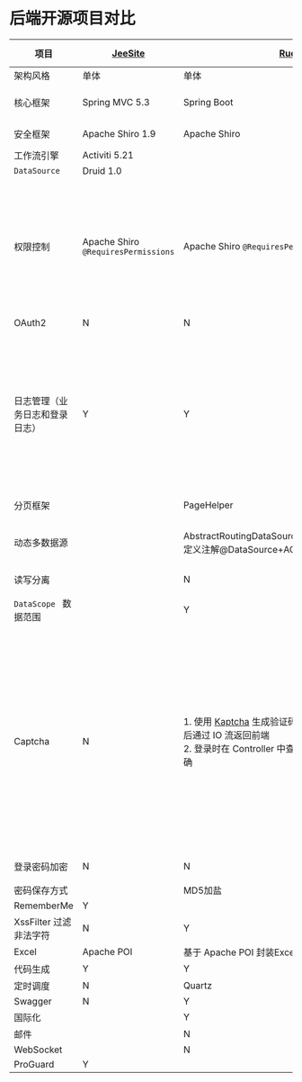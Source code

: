 # 后端开源项目对比

| 项目                           | [JeeSite](https://gitee.com/thinkgem/jeesite) | [RuoYi](https://gitee.com/y_project/RuoYi)                   | [Guns](https://gitee.com/stylefeng/guns)   | [RuoYi-Vue](https://gitee.com/y_project/RuoYi-Vue)           | [eladmin](https://github.com/elunez/eladmin)                 | [vhr](https://github.com/lenve/vhr)                          | [Pig](https://gitee.com/log4j/pig)                           | [RuoYi-Cloud](https://gitee.com/y_project/RuoYi-Cloud) | [SpringBlade](https://gitee.com/smallc/SpringBlade) | [Cloud-Platform](https://gitee.com/geek_qi/cloud-platform) | 备注                                                         |
| ------------------------------ | --------------------------------------------- | ------------------------------------------------------------ | ------------------------------------------ | ------------------------------------------------------------ | ------------------------------------------------------------ | ------------------------------------------------------------ | ------------------------------------------------------------ | ------------------------------------------------------ | --------------------------------------------------- | ---------------------------------------------------------- | ------------------------------------------------------------ |
| 架构风格                       | 单体                                          | 单体                                                         | 单体                                       | 前后端分离                                                   | 前后端分离                                                   | 前后端分离                                                   | 微服务                                                       | 微服务                                                 | 微服务                                              | 微服务                                                     |                                                              |
| 核心框架                       | Spring MVC 5.3                                | Spring Boot                                                  | Spring Boot                                | Spring Boot                                                  | Spring Boot                                                  | Spring Boot                                                  | Spring Cloud Alibaba                                         | Spring Cloud Alibaba                                   | Spring Cloud                                        | Spring Cloud Alibaba                                       |                                                              |
| 安全框架                       | Apache Shiro 1.9                              | Apache Shiro                                                 | Spring Security                            | Spring Security                                              | Spring Security                                              | Spring Security                                              | Spring Security                                              |                                                        | Spring Security                                     | Spring Security                                            |                                                              |
| 工作流引擎                     | Activiti 5.21                                 |                                                              |                                            |                                                              |                                                              |                                                              |                                                              |                                                        |                                                     |                                                            |                                                              |
| `DataSource`                   | Druid 1.0                                     |                                                              |                                            |                                                              |                                                              |                                                              |                                                              |                                                        |                                                     |                                                            |                                                              |
| 权限控制                       | Apache Shiro `@RequiresPermissions`           | Apache Shiro `@RequiresPermissions`                          | **自定义@Permission注解+AOP**              | Spring Security `@PreAuthorize`                              |                                                              | N                                                            |                                                              |                                                        |                                                     |                                                            | 登录时根据用户名、密码和验证码请求令牌，后续请求带上令牌，然后由 JwtAuthorizationTokenFilter (继承 OncePerRequestFilter ) 根据令牌解析后的数据找到相应的 User Details（保存在Redis中），最后构造 UsernamePasswordAuthenticationToken 并保存在 SecurityContextHolder.getContext() 上下文中 |
| OAuth2                         | N                                             | N                                                            | N                                          | N                                                            | N                                                            | N                                                            | 密码模式登录                                                 |                                                        |                                                     |                                                            |                                                              |
| 日志管理（业务日志和登录日志） | Y                                             | Y                                                            | Y                                          | Y                                                            |                                                              | N                                                            | Y                                                            |                                                        |                                                     |                                                            | **日志获取**：通过注解和切面实现；**异步记录**：RuoYi通过Spring ThreadPoolTaskExecutor实现；Guns通过JDK ScheduledThreadPoolExecutor实现；Pig通过在切面中发送ApplicationEvent事件，再通过EventListener注解监听和Async注解异步处理<br />Guns在处理编辑操作的业务日志前，会将修改前的记录先保存到全局Bean中，修改后对比两者差异，从而在日志中体现具体修改了哪些数据 |
| 分页框架                       |                                               | PageHelper                                                   | MyBatisPlus                                | PageHelper                                                   |                                                              | N                                                            | MyBatisPlus                                                  |                                                        |                                                     |                                                            |                                                              |
| 动态多数据源                   |                                               | AbstractRoutingDataSource+DataSourceHolder+自定义注解@DataSource+AOP | 同左                                       | 同左                                                         |                                                              | N                                                            |                                                              |                                                        |                                                     |                                                            | 在切面中将@DataSource标注的数据源名称保存到DataSourceHolder（Thread Local）中，后续根据该名称找到相应的数据源 |
| 读写分离                       |                                               | N                                                            | N                                          | N                                                            |                                                              |                                                              |                                                              |                                                        |                                                     |                                                            |                                                              |
| `DataScope ` 数据范围          |                                               | Y                                                            | Y                                          | Y                                                            |                                                              | N                                                            | Y                                                            |                                                        |                                                     |                                                            | RuoYi通过注解和切面实现，Guns和Pig通过MyBatis拦截器实现(DataScope作为mapper的入参) |
| Captcha                        | N                                             | 1. 使用 [Kaptcha](https://github.com/penggle/kaptcha) 生成验证码并保存到 Session 中，然后通过 IO 流返回前端<br />2. 登录时在 Controller 中查询 Session，校验是否正确 | 同左                                       | 1. 后端使用 [Kaptcha](https://github.com/penggle/kaptcha) 生成验证码 + UUID 并保存到 Redis 中<br />2. 将验证码图片Base64 编码后，和 UUID 一起返回给前端<br />3. 登录时在 Controller 中通过 UUID 去 Redis 中查询 ，校验是否正确 | 使用 [EasyCaptcha](https://gitee.com/whvse/EasyCaptcha) 生成验证码，其它同 RuoYi-Vue | 1. 使用 JDK 生成验证码并保存到 Session 中，然后通过 IO 流返回前端<br />2. 自定义并注册验证码过滤器，登录时在 Filter 中查询 Session，校验是否正确 | 同左，但是 UUID 是前端生成，验证码使用 [Kaptcha](https://github.com/penggle/kaptcha) 生成，验证码图片是通过 IO 流返回。另外，验证码生成是在网关中使用 WebFlux 完成，校验则使用自定义的 GatewayFilter 完成 |                                                        |                                                     |                                                            |                                                              |
| 登录密码加密                   | N                                             | N                                                            | N                                          | N                                                            |                                                              | N                                                            | Y                                                            |                                                        |                                                     |                                                            | Pig通过AES对称加密，前端传入加密后的密码，后端解密，避免密码在登录时泄露 |
| 密码保存方式                   |                                               | MD5加盐                                                      | MD5加盐                                    | Y                                                            |                                                              | BCryptPasswordEncoder                                        | BCryptPasswordEncoder                                        |                                                        |                                                     |                                                            |                                                              |
| RememberMe                     | Y                                             |                                                              |                                            |                                                              |                                                              |                                                              |                                                              |                                                        |                                                     |                                                            |                                                              |
| XssFilter 过滤非法字符         | N                                             | Y                                                            | Y                                          | Y                                                            |                                                              | N                                                            | N                                                            |                                                        |                                                     |                                                            | 使用正则表达式过滤                                           |
| Excel                          | Apache POI                                    | 基于 Apache POI 封装Excel 注解和 ExcelUtil 工具类            | [EasyPOI](https://gitee.com/lemur/easypoi) | Y                                                            |                                                              | Apache POI                                                   | N                                                            |                                                        |                                                     |                                                            |                                                              |
| 代码生成                       | Y                                             | Y                                                            | Y                                          | Y                                                            |                                                              | N                                                            |                                                              |                                                        |                                                     |                                                            |                                                              |
| 定时调度                       | N                                             | Quartz                                                       | Quartz                                     |                                                              |                                                              | N                                                            |                                                              |                                                        |                                                     |                                                            |                                                              |
| Swagger                        | N                                             | Y                                                            | Y                                          |                                                              |                                                              | N                                                            |                                                              |                                                        |                                                     |                                                            |                                                              |
| 国际化                         |                                               | Y                                                            | N                                          |                                                              |                                                              | N                                                            |                                                              |                                                        |                                                     |                                                            |                                                              |
| 邮件                           |                                               | N                                                            | N                                          |                                                              |                                                              | Y                                                            |                                                              |                                                        |                                                     |                                                            |                                                              |
| WebSocket                      |                                               | N                                                            | N                                          |                                                              |                                                              | Y                                                            |                                                              |                                                        |                                                     |                                                            |                                                              |
| ProGuard                       | Y                                             |                                                              |                                            |                                                              |                                                              |                                                              |                                                              |                                                        |                                                     |                                                            |                                                              |

